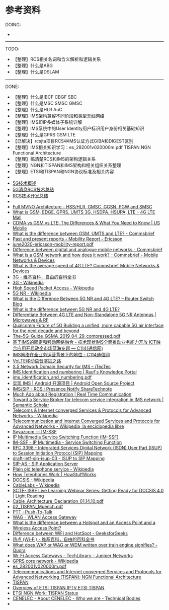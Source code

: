 # 参考资料

DOING:

* 

---

TODO:

* 【整理】RCS相关名词和含义解析和逻辑关系
* 【整理】什么是ABG
* 【整理】什么是DSLAM

---

DONE:

* 【整理】什么是IBCF CBGF SBC
* 【整理】什么是MSC SMSC GMSC
* 【整理】什么是HLR AuC
* 【整理】IMS架构兼容不同阶段和类型无线网络
* 【整理】IMS即IP多媒体子系统详解
* 【整理】IMS系统中的User Identity用户标识用户身份相关基础知识
* 【整理】什么是GPRS GSM LTE
* 【已解决】rcsjta项目RCS中IMS认证方式GIBA和DIGEST区别
* 【整理】IMS相关知识学习：es_282001v020000m.pdf TISPAN NGN Functional Architecture
* 【整理】搞清楚RCS和IMS的架构逻辑关系
* 【整理】NGN和TISPAN和IMS架构和相关组织关系整理
* 【整理】ETSI和TISPAN和NGN协议标准及相关内容
* 
* [5G技术概述](https://book.crifan.com/books/5g_tech_summary/website/)
* [5G消息RCS技术总结](https://book.crifan.com/books/5g_message_rcs_tech_summary/website/)
* [RCS技术开发总结](https://book.crifan.com/books/rcs_tech_dev_summary/website/)
* 
* [Full MVNO Architecture - HSS/HLR, GMSC, GGSN, PGW and SMSC](https://yatebts.com/solutions_and_technology/full-mvno-architecture/)
* [What is GSM, EDGE, GPRS, UMTS 3G, HSDPA, HSUPA, LTE – 4G LTE Mall](https://www.4gltemall.com/blog/what-is-gsm-edge-gprs-umts-3g-hsdpa-hsupa-lte/)
* [CDMA vs GSM vs LTE: The Differences & What You Need to Know | US Mobile](https://www.usmobile.com/blog/lte-gsm-vs-cdma/)
* [What is the difference between GSM, UMTS and LTE? - Commsbrief](https://commsbrief.com/difference-between-gsm-umts-lte/)
* [Past and present reports - Mobility Report - Ericsson](https://www.ericsson.com/en/mobility-report/reports)
* [june2020-ericsson-mobility-report.pdf](https://www.ericsson.com/49da93/assets/local/mobility-report/documents/2020/june2020-ericsson-mobility-report.pdf)
* [Difference between digital and analogue mobile networks - Commsbrief](https://commsbrief.com/difference-between-digital-and-analogue-mobile-networks/)
* [What is a GSM network and how does it work? - Commsbrief - Mobile Networks & Devices](https://commsbrief.com/what-is-a-gsm-network-and-how-does-it-work/)
* [What is the average speed of 4G LTE? Commsbrief Mobile Networks & Devices](https://commsbrief.com/what-is-the-average-speed-of-4g-lte/)
* [3G - 维基百科，自由的百科全书](https://zh.wikipedia.org/wiki/3G)
* [3G - Wikipedia](https://en.wikipedia.org/wiki/3G)
* [High Speed Packet Access - Wikipedia](https://en.wikipedia.org/wiki/High_Speed_Packet_Access)
* [5G NR - Wikipedia](https://en.wikipedia.org/wiki/5G_NR)
* [What is the Difference Between 5G NR and 4G LTE? – Router Switch Blog](https://blog.router-switch.com/2020/06/what-is-the-difference-between-5g-nr-and-4g-lte/)
* [What is the difference between 5G NR and 4G LTE?](https://apistraining.com/news/difference-5g-nr-and-4g-lte/)
* [Differentiate Between 4G LTE and Non-Standalone 5G NR Antennas | Microwaves & RF](https://www.mwrf.com/technologies/systems/article/21849222/differentiate-between-4g-lte-and-nonstandalone-5g-nr-antennas)
* [Qualcomm Future of 5G Building a unified, more capable 5G air interface for the next decade and beyond](https://www.qualcomm.com/media/documents/files/making-5g-nr-a-commercial-reality.pdf)
* [The-5G-Guide_GSMA_2019_04_29_compressed.pdf](https://www.gsma.com/wp-content/uploads/2019/04/The-5G-Guide_GSMA_2019_04_29_compressed.pdf)
* [基于IMS的固定和移动网络融合 - 技术现状IMS全面推动业务能力开放 ICT融合应用开启政企市场蓝海专题 — C114(通信网)](http://www.c114.com.cn/topic/1673/a449793.html)
* [IMS网络在全业务运营背景下的地位 - C114通信网](https://m.c114.com.cn/w169-758130.html)
* [VoLTE移动语音演进之路](https://carrier.huawei.com/cn/technical-topics/wireless-network/VoLTE/1)
* [S.5 Network Domain Security for IMS – iTecTec](https://itectec.com/spec/s-5-network-domain-security-for-ims/)
* [IMS Identification and numbering | Rauf's Knowledge Portal](https://raufakram.wordpress.com/2013/07/02/ims-identification-and-numbering/)
* [ims_identification_and_numbering.pdf](http://www.leliwa.com/downloads/ims_identification_and_numbering.pdf)
* [实现 IMS  |  Android 开源项目  |  Android Open Source Project](https://source.android.google.cn/devices/tech/connect/ims?hl=zh-cn)
* [IMS/SIP - RCS : Presence Notify ShareTechnote](http://www.sharetechnote.com/html/IMS_SIP_RCS_PresenceNotify.html)
* [Much Ado about Registration | Real Time Communication](https://realtimecommunication.wordpress.com/2014/11/14/much-ado-about-registration/)
* [Toward a Service Broker for telecom service integration in IMS network | Semantic Scholar](https://www.semanticscholar.org/paper/Toward-a-Service-Broker-for-telecom-service-in-IMS-Haddar-Raouyane/0270f23ca197ca98b09008c14dd2cba18960f12d)
* [Telecoms & Internet converged Services & Protocols for Advanced Networks - Wikipedia](https://en.wikipedia.org/wiki/Telecoms_%26_Internet_converged_Services_%26_Protocols_for_Advanced_Networks)
* [Telecommunication and Internet Converged Services and Protocols for Advanced Networks - Wikipedia, la enciclopedia libre](https://es.wikipedia.org/wiki/Telecommunication_and_Internet_Converged_Services_and_Protocols_for_Advanced_Networks)
* [Svyazcom — IM-SSF](http://svyazcom.ru/imssf/)
* [IP Multimedia Service Switching Function (IM-SSF)](https://www.exfo.com/zh/resources/glossary/ip-multimedia-service-switching-function-im-ssf/)
* [IM-SSF - IP Multimedia - Service Switching Function](https://www.mpirical.com/glossary/im-ssf-ip-multimedia-service-switching-function)
* [RFC 3398 - Integrated Services Digital Network (ISDN) User Part (ISUP) to Session Initiation Protocol (SIP) Mapping](https://tools.ietf.org/html/rfc3398)
* [draft-ietf-sip-isup-03 - ISUP to SIP Mapping](https://tools.ietf.org/html/draft-ietf-sip-isup-03)
* [SIP-AS - SIP Application Server](https://www.mpirical.com/glossary/sip-as-sip-application-server)
* [Plain old telephone service - Wikipedia](https://en.wikipedia.org/wiki/Plain_old_telephone_service)
* [How Telephones Work | HowStuffWorks](https://electronics.howstuffworks.com/telephone.htm)
* [DOCSIS - Wikipedia](https://en.wikipedia.org/wiki/DOCSIS)
* [CableLabs - Wikipedia](https://en.wikipedia.org/wiki/CableLabs)
* [SCTE- ISBE Live Learning Webinar Series: Getting Ready for DOCSIS 4.0 | Light Reading](https://www.lightreading.com/webinar.asp?webinar_id=1534)
* [Cable_Architecture_Declaration_01.14.10.pdf](https://standards.tiaonline.org/gov_affairs/fcc_filings/documents/Cable_Architecture_Declaration_01.14.10.pdf)
* [02_TISPAN_Muench.pdf](https://docbox.etsi.org/Workshop/2008/200805_TISPANWORKSHOP/02_TISPAN_Muench.pdf)
* [PTT : Push-To-Talk](http://www.krnet.or.kr/board/data/dprogram/880/J2-2_%C0%FC%BF%B5%C8%F1_%C3%D6%C1%BE.pdf)
* [WAG - WLAN Access Gateway](https://www.mpirical.com/glossary/wag-wlan-access-gateway)
* [What is the difference between a Hotspot and an Access Point and a Wireless Access Point?](https://support.hexagonmi.com/s/article/What-is-the-difference-between-a-Hotspot-and-an-Access-Point-and-a-Wireless-Access-Point-1527312298003)
* [Difference between WiFi and HotSpot - GeeksforGeeks](https://www.geeksforgeeks.org/difference-between-wifi-and-hotspot/)
* [热点 (Wi-Fi) - 维基百科，自由的百科全书](https://zh.wikipedia.org/wiki/%E7%83%AD%E7%82%B9_&#40;Wi-Fi&#41;)
* [What does WAP or WAG or WDM written over train engine signifies? - Quora](https://www.quora.com/What-does-WAP-or-WAG-or-WDM-written-over-train-engine-signifies)
* [Wi-Fi Access Gateways - TechLibrary - Juniper Networks](https://www.juniper.net/documentation/en_US/junos/topics/topic-map/wifi-access-gateways.html#id-wi-fi-access-gateway-overview)
* [GPRS core network - Wikipedia](https://en.wikipedia.org/wiki/GPRS_core_network)
* [es_282001v020000m.pdf](https://www.etsi.org/deliver/etsi_es/282000_282099/282001/02.00.00_50/es_282001v020000m.pdf)
* [Telecommunications and Internet converged Services and Protocols for Advanced Networking (TISPAN); NGN Functional Architecture](https://www.etsi.org/deliver/etsi_es/282000_282099/282001/02.00.00_50/es_282001v020000m.pdf)
* [TISPAN](https://portal.etsi.org/tispan/TISPAN_ToR.asp)
* [Overview of ETSI TISPAN IPTV ETSI TISPAN](https://docbox.etsi.org/zArchive/TISPAN/Open/Information/NGN_Presentations/TISPAN%20work%20overview/TISPAN_IPTV_Feb2010.pdf)
* [ETSI NGN Work: TISPAN Status](https://www.itu.int/ITU-T/worksem/h325/200605/presentations/s1p4-brennan.pdf)
* [CENELEC - About CENELEC - Who we are - Technical Bodies](https://www.cenelec.eu/aboutcenelec/whoweare/technicalbodies/index.html)
* 